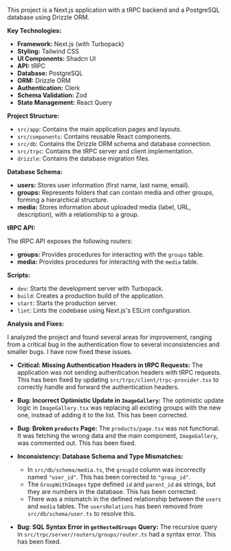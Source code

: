 This project is a Next.js application with a tRPC backend and a PostgreSQL database using Drizzle ORM.

**Key Technologies:**

- **Framework:** Next.js (with Turbopack)
- **Styling:** Tailwind CSS
- **UI Components:** Shadcn UI
- **API:** tRPC
- **Database:** PostgreSQL
- **ORM:** Drizzle ORM
- **Authentication:** Clerk
- **Schema Validation:** Zod
- **State Management:** React Query

**Project Structure:**

- `src/app`: Contains the main application pages and layouts.
- `src/components`: Contains reusable React components.
- `src/db`: Contains the Drizzle ORM schema and database connection.
- `src/trpc`: Contains the tRPC server and client implementation.
- `drizzle`: Contains the database migration files.

**Database Schema:**

- **users:** Stores user information (first name, last name, email).
- **groups:** Represents folders that can contain media and other groups, forming a hierarchical structure.
- **media:** Stores information about uploaded media (label, URL, description), with a relationship to a group.

**tRPC API:**

The tRPC API exposes the following routers:

- **groups:** Provides procedures for interacting with the `groups` table.
- **media:** Provides procedures for interacting with the `media` table.

**Scripts:**

- `dev`: Starts the development server with Turbopack.
- `build`: Creates a production build of the application.
- `start`: Starts the production server.
- `lint`: Lints the codebase using Next.js's ESLint configuration.

**Analysis and Fixes:**

I analyzed the project and found several areas for improvement, ranging from a critical bug in the authentication flow to several inconsistencies and smaller bugs. I have now fixed these issues.

- **Critical: Missing Authentication Headers in tRPC Requests:** The application was not sending authentication headers with tRPC requests. This has been fixed by updating `src/trpc/client/trpc-provider.tsx` to correctly handle and forward the authentication headers.

- **Bug: Incorrect Optimistic Update in `ImageGallery`:** The optimistic update logic in `ImageGallery.tsx` was replacing all existing groups with the new one, instead of adding it to the list. This has been corrected.

- **Bug: Broken `products` Page:** The `products/page.tsx` was not functional. It was fetching the wrong data and the main component, `ImageGallery`, was commented out. This has been fixed.

- **Inconsistency: Database Schema and Type Mismatches:**

  - In `src/db/schema/media.ts`, the `groupId` column was incorrectly named `"user_id"`. This has been corrected to `"group_id"`.
  - The `GroupWithImages` type defined `id` and `parent_id` as strings, but they are numbers in the database. This has been corrected.
  - There was a mismatch in the defined relationship between the `users` and `media` tables. The `usersRelations` has been removed from `src/db/schema/user.ts` to resolve this.

- **Bug: SQL Syntax Error in `getNestedGroups` Query:** The recursive query in `src/trpc/server/routers/groups/router.ts` had a syntax error. This has been fixed.